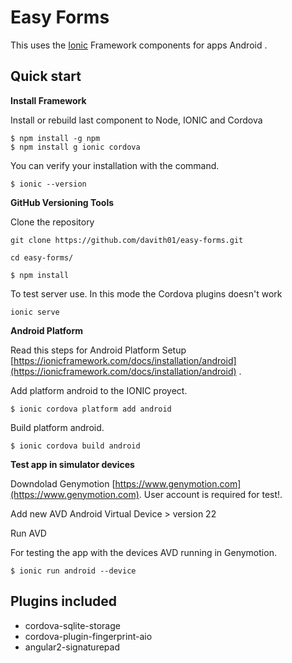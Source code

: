 # Easy Forms

This uses the [Ionic](https://ionicframework.com/docs/intro) Framework components for apps Android .

## Quick start

**Install Framework**

Install or rebuild last component to Node, IONIC and Cordova
```
$ npm install -g npm
$ npm install g ionic cordova
```
 
You can verify your installation with the command.
```
$ ionic --version 
```

**GitHub Versioning Tools**

Clone the repository

```
git clone https://github.com/davith01/easy-forms.git
```
```
cd easy-forms/
```
```
$ npm install
```
 
To test server use. In this mode the Cordova plugins doesn't work

```
ionic serve
```

**Android Platform**

Read this steps for Android Platform Setup [https://ionicframework.com/docs/installation/android](https://ionicframework.com/docs/installation/android) .

Add platform android to the IONIC proyect.

```
$ ionic cordova platform add android
```

Build platform android.

```
$ ionic cordova build android
```

**Test app in simulator devices**

Downdolad Genymotion [https://www.genymotion.com](https://www.genymotion.com). User account is required for test!.


Add new AVD Android Virtual Device > version 22

Run AVD


For testing the app with the devices AVD running in Genymotion.

```
$ ionic run android --device
```

## Plugins included 
 
 - cordova-sqlite-storage
 - cordova-plugin-fingerprint-aio
 - angular2-signaturepad
 
 